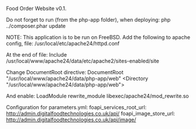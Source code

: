 Food Order Website v0.1.

Do not forget to run (from the php-app folder), when deploying:
php ../composer.phar update

NOTE: This application is to be run on FreeBSD. Add the following to apache config, file:
/usr/local/etc/apache24/httpd.conf

At the end of file:
Include /usr/local/www/apache24/data/etc/apache2/sites-enabled/site

Change DocumentRoot directive:
DocumentRoot "/usr/local/www/apache24/data/php-app/web"
<Directory "/usr/local/www/apache24/data/php-app/web">

And enable:
LoadModule rewrite_module libexec/apache24/mod_rewrite.so

Configuration for parameters.yml:
    foapi_services_root_url: http://admin.digitalfoodtechnologies.co.uk/api/
    foapi_image_store_url: http://admin.digitalfoodtechnologies.co.uk/api/image/
